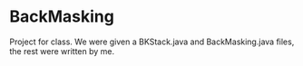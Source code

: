 # BackMasking
Project for class. We were given a BKStack.java and BackMasking.java files, the rest were written by me.

